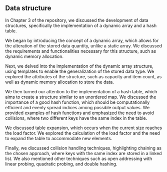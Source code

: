 ## Data structure 

In Chapter 3 of the repository, we discussed the development of data structures, specifically the implementation of a dynamic array and a hash table.

We began by introducing the concept of a dynamic array, which allows for the alteration of the stored data quantity, unlike a static array. We discussed the requirements and functionalities necessary for this structure, such as dynamic memory allocation.

Next, we delved into the implementation of the dynamic array structure, using templates to enable the generalization of the stored data type. We explored the attributes of the structure, such as capacity and item count, as well as dynamic memory allocation to store the data.

We then turned our attention to the implementation of a hash table, which aims to create a structure similar to an unordered map. We discussed the importance of a good hash function, which should be computationally efficient and evenly spread indices among possible output values. We provided examples of hash functions and emphasized the need to avoid collisions, where two different keys have the same index in the table.

We discussed table expansion, which occurs when the current size reaches the load factor. We explored the calculation of the load factor and the need to expand the table to accommodate new elements.

Finally, we discussed collision handling techniques, highlighting chaining as the chosen approach, where keys with the same index are stored in a linked list. We also mentioned other techniques such as open addressing with linear probing, quadratic probing, and double hashing.